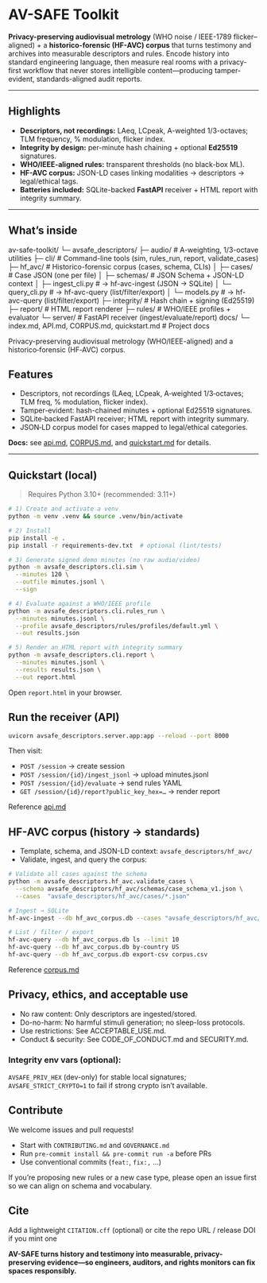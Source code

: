 # AV-SAFE Toolkit
**Privacy-preserving audiovisual metrology** (WHO noise / IEEE-1789 flicker–aligned) + a **historico-forensic (HF-AVC) corpus** that turns testimony and archives into measurable descriptors and rules. Encode history into standard engineering language, then measure real rooms with a privacy-first workflow that never stores intelligible content—producing tamper-evident, standards-aligned audit reports.

---

## Highlights

- **Descriptors, not recordings:** LAeq, LCpeak, A-weighted 1/3-octaves; TLM frequency, % modulation, flicker index.  
- **Integrity by design:** per-minute hash chaining + optional **Ed25519** signatures.  
- **WHO/IEEE-aligned rules:** transparent thresholds (no black-box ML).  
- **HF-AVC corpus:** JSON-LD cases linking modalities → descriptors → legal/ethical tags.  
- **Batteries included:** SQLite-backed **FastAPI** receiver + HTML report with integrity summary.

---

## What’s inside

av-safe-toolkit/
└─ avsafe_descriptors/
├─ audio/ # A-weighting, 1/3-octave utilities
├─ cli/ # Command-line tools (sim, rules_run, report, validate_cases)
├─ hf_avc/ # Historico-forensic corpus (cases, schema, CLIs)
│ ├─ cases/ # Case JSON (one per file)
│ ├─ schemas/ # JSON Schema + JSON-LD context
│ ├─ ingest_cli.py # -> hf-avc-ingest (JSON → SQLite)
│ └─ query_cli.py # -> hf-avc-query (list/filter/export)
│ └─ models.py # -> hf-avc-query (list/filter/export)
├─ integrity/ # Hash chain + signing (Ed25519)
├─ report/ # HTML report renderer
├─ rules/ # WHO/IEEE profiles + evaluator
└─ server/ # FastAPI receiver (ingest/evaluate/report)
docs/
└─ index.md, API.md, CORPUS.md, quickstart.md # Project docs

Privacy-preserving audiovisual metrology (WHO/IEEE-aligned) and a historico‑forensic (HF‑AVC) corpus.

## Features
- Descriptors, not recordings (LAeq, LCpeak, A‑weighted 1/3‑octaves; TLM freq, % modulation, flicker index).
- Tamper-evident: hash-chained minutes + optional Ed25519 signatures.
- SQLite‑backed FastAPI receiver; HTML report with integrity summary.
- JSON‑LD corpus model for cases mapped to legal/ethical categories.

  
**Docs:** see [api.md](./api.md), [CORPUS.md](./corpus.md), and [quickstart.md](./quickstart.md) for details.

---

## Quickstart (local)

> Requires Python 3.10+ (recommended: 3.11+)

```bash
# 1) Create and activate a venv
python -m venv .venv && source .venv/bin/activate

# 2) Install
pip install -e .
pip install -r requirements-dev.txt  # optional (lint/tests)

# 3) Generate signed demo minutes (no raw audio/video)
python -m avsafe_descriptors.cli.sim \
  --minutes 120 \
  --outfile minutes.jsonl \
  --sign

# 4) Evaluate against a WHO/IEEE profile
python -m avsafe_descriptors.cli.rules_run \
  --minutes minutes.jsonl \
  --profile avsafe_descriptors/rules/profiles/default.yml \
  --out results.json

# 5) Render an HTML report with integrity summary
python -m avsafe_descriptors.cli.report \
  --minutes minutes.jsonl \
  --results results.json \
  --out report.html
```
Open `report.html` in your browser.

## Run the receiver (API)
```bash
uvicorn avsafe_descriptors.server.app:app --reload --port 8000
```
Then visit:
- `POST /session` → create session
- `POST /session/{id}/ingest_jsonl` → upload minutes.jsonl
- `POST /session/{id}/evaluate` → send rules YAML
- `GET /session/{id}/report?public_key_hex=…` → render report

Reference [api.md](./api.md)

## HF-AVC corpus (history → standards)
- Template, schema, and JSON-LD context: `avsafe_descriptors/hf_avc/`
- Validate, ingest, and query the corpus:
```bash
# Validate all cases against the schema
python -m avsafe_descriptors.hf_avc.validate_cases \
  --schema avsafe_descriptors/hf_avc/schemas/case_schema_v1.json \
  --cases  "avsafe_descriptors/hf_avc/cases/*.json"

# Ingest → SQLite
hf-avc-ingest --db hf_avc_corpus.db --cases "avsafe_descriptors/hf_avc/cases/*.json"

# List / filter / export
hf-avc-query --db hf_avc_corpus.db ls --limit 10
hf-avc-query --db hf_avc_corpus.db by-country US
hf-avc-query --db hf_avc_corpus.db export-csv corpus.csv
```
Reference [corpus.md](./corpus.md)

## Privacy, ethics, and acceptable use
- No raw content: Only descriptors are ingested/stored.
- Do-no-harm: No harmful stimuli generation; no sleep-loss protocols.
- Use restrictions: See ACCEPTABLE_USE.md.
- Conduct & security: See CODE_OF_CONDUCT.md and SECURITY.md.

### Integrity env vars (optional):
`AVSAFE_PRIV_HEX` (dev-only) for stable local signatures;
`AVSAFE_STRICT_CRYPTO=1` to fail if strong crypto isn’t available.

## Contribute
We welcome issues and pull requests!
- Start with `CONTRIBUTING.md` and `GOVERNANCE.md`
- Run `pre-commit install && pre-commit run -a` before PRs
- Use conventional commits (`feat:`, `fix:,` …)

If you’re proposing new rules or a new case type, please open an issue first so we can align on schema and vocabulary.

## Cite
Add a lightweight `CITATION.cff` (optional) or cite the repo URL / release DOI if you mint one

**AV-SAFE turns history and testimony into measurable, privacy-preserving evidence—so engineers, auditors, and rights monitors can fix spaces responsibly.**
